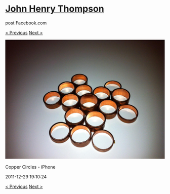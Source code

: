 # [John Henry Thompson](../README.md)
post Facebook.com

[< Previous](2011-12-29-12.md) [Next >](2011-11-20-1.md)

[![](../media/2011-12-29/Copper-Circles-iPhone.jpg)](../README.md)

Copper Circles - iPhone

2011-12-29 19:10:24

[< Previous](2011-12-29-12.md) [Next >](2011-11-20-1.md)